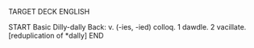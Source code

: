 TARGET DECK
ENGLISH

START
Basic
Dilly-dally
Back: v. (-ies, -ied) colloq. 1 dawdle. 2 vacillate. [reduplication of *dally]
END
